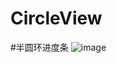 # CircleView
#半圆环进度条
![image](https://github.com/aBenVip/CircleView/tree/master/screen/device-2017-08-21-174100.png)